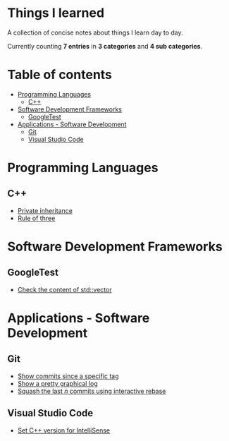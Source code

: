 # Things I learned<!-- omit in toc -->

A collection of concise notes about things I learn day to day. 

Currently counting **7 entries** in **3 categories** and **4 sub categories**.

# Table of contents<!-- omit in toc -->

- [Programming Languages](#programming-languages)
	- [C++](#c)
- [Software Development Frameworks](#software-development-frameworks)
	- [GoogleTest](#googletest)
- [Applications - Software Development](#applications---software-development)
	- [Git](#git)
	- [Visual Studio Code](#visual-studio-code)

<!-- start of content -->

# Programming Languages

## C++

- [Private inheritance](src/cpp_private_inheritance.md)
- [Rule of three](src/cpp_rule-of-three.md)

# Software Development Frameworks

## GoogleTest

- [Check the content of std::vector](src/googletest_check_vector.md)

# Applications - Software Development

## Git

- [Show commits since a specific tag](src/git_commits_since_tag.md)
- [Show a pretty graphical log](src/git_pretty_graphical_log.md)
- [Squash the last *n* commits using interactive rebase](src/git_squash_last_n_commits_with_rebase_i.md)

## Visual Studio Code

- [Set C++ version for IntelliSense](src/vscode_set_cpp_version_intellisense.md)
